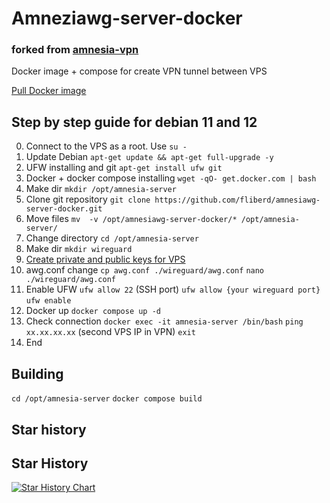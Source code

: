 # Amneziawg-server-docker
### forked from [amnesia-vpn](https://github.com/amnezia-vpn)
Docker image + compose for create VPN tunnel between VPS 

[Pull Docker image](https://hub.docker.com/r/fliberd/amnesia-server)

## Step by step guide for debian 11 and 12
0) Connect to the VPS as a root. Use ```su -```
1) Update Debian
   ```apt-get update && apt-get full-upgrade -y```
2) UFW installing and git
   ```apt-get install ufw git```
3) Docker + docker compose installing
   ```wget -qO- get.docker.com | bash```
4) Make dir
   ```mkdir /opt/amnesia-server```
6) Clone git repository
   ```git clone https://github.com/fliberd/amnesiawg-server-docker.git```
7) Move files
   ```mv  -v /opt/amnesiawg-server-docker/* /opt/amnesia-server/```
9) Change directory
    ```cd /opt/amnesia-server```
10) Make dir
    ```mkdir wireguard```
11) [Create private and public keys for VPS](https://www.webhi.com/how-to/install-configure-wireguard-debian-ubuntu/#:~:text=private%20key%20with%3A-,%24,-wg%20genkey%20%3E)
12) awg.conf change
    ```cp awg.conf ./wireguard/awg.conf```
    ```nano ./wireguard/awg.conf```
13) Enable UFW
    ```ufw allow 22``` (SSH port)
    ```ufw allow {your wireguard port}```
    ```ufw enable```
14) Docker up
    ```docker compose up -d```
15) Check connection
    ```docker exec -it amnesia-server /bin/bash```
    ```ping xx.xx.xx.xx``` (second VPS IP in VPN)
    ```exit```
16) End

## Building
```cd /opt/amnesia-server```
```docker compose build```

## Star history

## Star History

[![Star History Chart](https://api.star-history.com/svg?repos=fliberd/amnesiawg-server-docker&type=Date)](https://star-history.com/#fliberd/amnesiawg-server-docker&Date)
